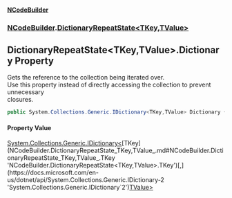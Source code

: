 #### [NCodeBuilder](index.md 'index')
### [NCodeBuilder](NCodeBuilder.md 'NCodeBuilder').[DictionaryRepeatState&lt;TKey,TValue&gt;](NCodeBuilder.DictionaryRepeatState_TKey,TValue_.md 'NCodeBuilder.DictionaryRepeatState<TKey,TValue>')

## DictionaryRepeatState<TKey,TValue>.Dictionary Property

Gets the reference to the collection being iterated over.  
Use this property instead of directly accessing the collection to prevent unnecessary  
closures.

```csharp
public System.Collections.Generic.IDictionary<TKey,TValue> Dictionary { get; }
```

#### Property Value
[System.Collections.Generic.IDictionary&lt;](https://docs.microsoft.com/en-us/dotnet/api/System.Collections.Generic.IDictionary-2 'System.Collections.Generic.IDictionary`2')[TKey](NCodeBuilder.DictionaryRepeatState_TKey,TValue_.md#NCodeBuilder.DictionaryRepeatState_TKey,TValue_.TKey 'NCodeBuilder.DictionaryRepeatState<TKey,TValue>.TKey')[,](https://docs.microsoft.com/en-us/dotnet/api/System.Collections.Generic.IDictionary-2 'System.Collections.Generic.IDictionary`2')[TValue](NCodeBuilder.DictionaryRepeatState_TKey,TValue_.md#NCodeBuilder.DictionaryRepeatState_TKey,TValue_.TValue 'NCodeBuilder.DictionaryRepeatState<TKey,TValue>.TValue')[&gt;](https://docs.microsoft.com/en-us/dotnet/api/System.Collections.Generic.IDictionary-2 'System.Collections.Generic.IDictionary`2')